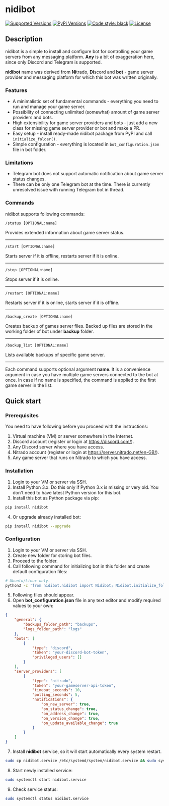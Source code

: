 # nidibot

[![Supported Versions](https://img.shields.io/pypi/pyversions/nidibot.svg)](https://pypi.org/project/nidibot) [![PyPi Versions](https://img.shields.io/pypi/v/nidibot)](https://pypi.org/project/nidibot) [![Code style: black](https://img.shields.io/badge/code%20style-black-000000.svg)](https://github.com/psf/black) [![License](https://img.shields.io/pypi/l/nidibot.svg)](https://pypi.python.org/pypi/nidibot/)

## Description

nidibot is a simple to install and configure bot for controlling your game servers from any messaging platform. **Any** is a bit of exaggeration here, since only Discord and Telegram is supported.

**nidibot** name was derived from **Ni**trado, **Di**scord and **bot** - game server provider and messaging platform for which this bot was written originally.

### Features

* A minimalistic set of fundamental commands - everything you need to run and manage your game server.
* Possibility of connecting unlimited (somewhat) amount of game server providers and bots.
* High extensibility for game server providers and bots - just add a new class for missing game server provider or bot and make a PR.
* Easy setup - install ready-made nidibot package from PyPI and call `initialize_folder()`.
* Simple configuration - everything is located in `bot_configuration.json` file in bot folder.

### Limitations

* Telegram bot does not support automatic notification about game server status changes.
* There can be only one Telegram bot at the time. There is currently unresolved issue with running Telegram bot in thread.

### Commands

nidibot supports following commands:

```batch
/status [OPTIONAL:name]
```

Provides extended information about game server status.

---

```batch
/start [OPTIONAL:name]
```

Starts server if it is offline, restarts server if it is online.

---

```batch
/stop [OPTIONAL:name]
```

Stops server if it is online.

---

```batch
/restart [OPTIONAL:name]
```

Restarts server if it is online, starts server if it is offline.

---

```batch
/backup_create [OPTIONAL:name]
```

Creates backup of games server files. Backed up files are stored in the working folder of bot under **backup** folder.

---

```batch
/backup_list [OPTIONAL:name]
```

Lists available backups of specific game server.

---

Each command supports optional argument **name**. It is a convenience argument in case you have multiple game servers connected to the bot at once. In case if no name is specified, the command is applied to the first game server in the list.

## Quick start

### Prerequisites

You need to have following before you proceed with the instructions:

1. Virtual machine (VM) or server somewhere in the Internet.
2. Discord account (register or login at <https://discord.com/>).
3. Any Discord server where you have access.
4. Nitrado account (register or login at <https://server.nitrado.net/en-GB/>).
5. Any game server that runs on Nitrado to which you have access.

### Installation

1. Login to your VM or server via SSH.
2. Install Python 3.x. Do this only if Python 3.x is missing or very old. You don't need to have latest Python version for this bot.
3. Install this bot as Python package via pip:

```bash
pip install nidibot
```

4. Or upgrade already installed bot:

```bash
pip install nidibot --upgrade
```

### Configuration

1. Login to your VM or server via SSH.
2. Create new folder for storing bot files.
3. Proceed to the folder.
4. Call following command for initializing bot in this folder and create default configuration files:

```bash
# Ubuntu/Linux only.
python3 -c 'from nidibot.nidibot import Nidibot; Nidibot.initialize_folder()'
```

5. Following files should appear.
6. Open **bot_configuration.json** file in any text editor and modify required values to your own:

```json
{
    "general": {
        "backups_folder_path": "backups",
        "logs_folder_path": "logs"
    },
    "bots": [
        {
            "type": "discord",
            "token": "your-discord-bot-token",
            "privileged_users": []
        }
    ],
    "server_providers": [
        {
            "type": "nitrado",
            "token": "your-gameserver-api-token",
            "timeout_seconds": 10,
            "polling_seconds": 5,
            "notifications": {
                "on_new_server": true,
                "on_status_change": true,
                "on_address_change": true,
                "on_version_change": true,
                "on_update_available_change": true
            }
        }
    ]
}
```

7. Install **nidibot** service, so it will start automatically every system restart.

```bash
sudo cp nidibot.service /etc/systemd/system/nidibot.service && sudo systemctl daemon-reload && sudo systemctl enable nidibot.service
```

8. Start newly installed service:

```bash
sudo systemctl start nidibot.service
```

9. Check service status:

```bash
sudo systemctl status nidibot.service
```

